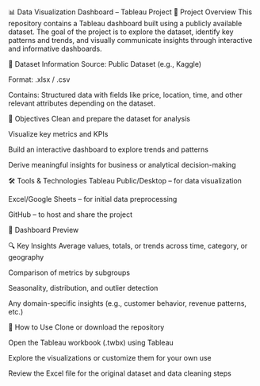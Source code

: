📊 Data Visualization Dashboard – Tableau Project
📁 Project Overview
This repository contains a Tableau dashboard built using a publicly available dataset. The goal of the project is to explore the dataset, identify key patterns and trends, and visually communicate insights through interactive and informative dashboards.

📂 Dataset Information
Source: Public Dataset (e.g., Kaggle)

Format: .xlsx / .csv

Contains: Structured data with fields like price, location, time, and other relevant attributes depending on the dataset.

🎯 Objectives
Clean and prepare the dataset for analysis

Visualize key metrics and KPIs

Build an interactive dashboard to explore trends and patterns

Derive meaningful insights for business or analytical decision-making

🛠️ Tools & Technologies
Tableau Public/Desktop – for data visualization

Excel/Google Sheets – for initial data preprocessing

GitHub – to host and share the project

📸 Dashboard Preview

🔍 Key Insights
Average values, totals, or trends across time, category, or geography

Comparison of metrics by subgroups

Seasonality, distribution, and outlier detection

Any domain-specific insights (e.g., customer behavior, revenue patterns, etc.)

📌 How to Use
Clone or download the repository

Open the Tableau workbook (.twbx) using Tableau

Explore the visualizations or customize them for your own use

Review the Excel file for the original dataset and data cleaning steps
